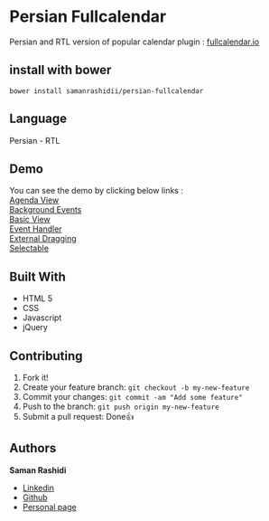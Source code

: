 # Persian Fullcalendar

Persian and RTL version of popular calendar plugin : [fullcalendar.io](https://fullcalendar.io/)

## install with bower

`bower install samanrashidii/persian-fullcalendar`

## Language

Persian - RTL

## Demo

You can see the demo by clicking below links :
<br >
[Agenda View](http://persianfullcalendar.samanrashidi.com/agenda-view.html)
<br >
[Background Events](http://persianfullcalendar.samanrashidi.com/background-events.html)
<br >
[Basic View](http://persianfullcalendar.samanrashidi.com/basic-view.html)
<br >
[Event Handler](http://persianfullcalendar.samanrashidi.com/event-handler.html)
<br >
[External Dragging](http://persianfullcalendar.samanrashidi.com/external-dragging.html)
<br >
[Selectable](http://persianfullcalendar.samanrashidi.com/selectable.html)

## Built With

* HTML 5
* CSS
* Javascript
* jQuery

## Contributing

1. Fork it!
2. Create your feature branch: `git checkout -b my-new-feature`
3. Commit your changes: `git commit -am "Add some feature"`
4. Push to the branch: `git push origin my-new-feature`
5. Submit a pull request:  Done👍

## Authors

**Saman Rashidi**

- [Linkedin](https://www.linkedin.com/in/samanrashidii)
- [Github](https://github.com/samanrashidii)
- [Personal page](http://samanrashidi.com)
